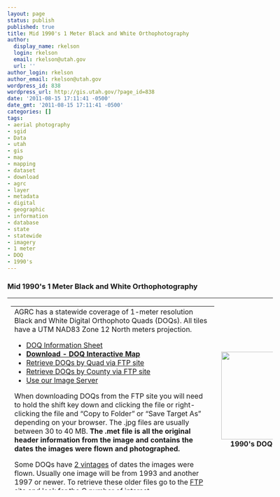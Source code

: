 ```yaml
---
layout: page
status: publish
published: true
title: Mid 1990's 1 Meter Black and White Orthophotography
author:
  display_name: rkelson
  login: rkelson
  email: rkelson@utah.gov
  url: ''
author_login: rkelson
author_email: rkelson@utah.gov
wordpress_id: 838
wordpress_url: http://gis.utah.gov/?page_id=838
date: '2011-08-15 17:11:41 -0500'
date_gmt: '2011-08-15 17:11:41 -0500'
categories: []
tags:
- aerial photography
- sgid
- Data
- utah
- gis
- map
- mapping
- dataset
- download
- agrc
- layer
- metadata
- digital
- geographic
- information
- database
- state
- statewide
- imagery
- 1 meter
- DOQ
- 1990's
---
```

<h3>Mid 1990's 1 Meter Black and White Orthophotography</h3>
<table style="width: 607px; height: 438px;" border="0">
<tbody>
<tr>
<td>
<table style="width: 465px; height: 428px;" border="0" cellspacing="0" cellpadding="2">
<tbody>
<tr>
<td colspan="2" valign="top">AGRC has a statewide coverage of 1-meter resolution Black and White Digital Orthophoto Quads (DOQs). All tiles have a UTM NAD83 Zone 12 North meters projection.</p>
<ul>
<li><a href="ftp://ftp.agrc.utah.gov/Imagery/DOQ/DOQ_Info.txt">DOQ Information Sheet</a></li>
<li><strong><a href="http://raster.utah.gov/?cat=DOQ%201990s%20(1m)" target="_blank">Download - DOQ Interactive Map</a></strong></li>
<li><a href="ftp://ftp.agrc.utah.gov/Imagery/DOQ/" target="_blank">Retrieve DOQs by Quad via FTP site</a></li>
<li><a href="ftp://ftp.agrc.utah.gov/DOQMrSid/" target="_blank">Retrieve DOQs by County via FTP site</a></li>
<li><a href="http://gis.utah.gov/data/utah-sgid-image-server/" target="_blank">Use our Image Server</a></li>
</ul>
<p>When downloading DOQs from the FTP site you will need to hold the shift key down and clicking the file or right-clicking the file and “Copy to Folder” or “Save Target As” depending on your browser. The .jpg files are usually between 30 to 40 MB. <strong>The .met file is all the original header information from the image and contains the dates the images were flown and photographed.</strong></p>
<p>Some DOQs have <a href="http://gis.utah.gov/wp-content/uploads/DOQ_two_vintages.txt">2 vintages</a> of dates the images were flown. Usually one image will be from 1993 and another 1997 or newer. To retrieve these older files go to the <a href="ftp://ftp.agrc.utah.gov/DOQ/" target="_blank">FTP site</a> and look for the Q number of interest.</p>
<p>Refer to <a href="http://gis.utah.gov/wp-content/uploads/Find_a_DOQ.txt">Find_a_DOQ.txt</a> for quadrangle names and associated AGRC Q number.<br />
If you have any trouble contact <a href="mailto:rkelson@utah.gov">Rick Kelson</a> at (801-538-3237)</td>
</tr>
</tbody>
</table>
</td>
<td style="text-align: center;"><a href="http://gis.utah.gov/wp-content/uploads/DOQ_sample.jpg" target="_blank"><img src="http://gis.utah.gov/wp-content/uploads/DOQ_sample.jpg" alt=" " width="200" height="200" /></a><br />
<strong>    1990's DOQ Sample</strong></td>
</tr>
</tbody>
</table>
<p>&nbsp;</p>

